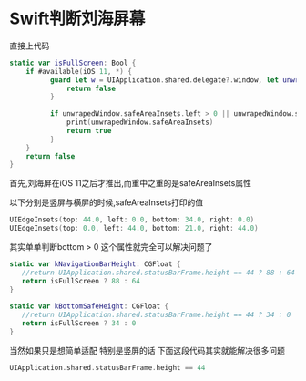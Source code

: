 # Swift判断刘海屏幕

直接上代码

```swift
static var isFullScreen: Bool {
    if #available(iOS 11, *) {
          guard let w = UIApplication.shared.delegate?.window, let unwrapedWindow = w else {
              return false
          }
          
          if unwrapedWindow.safeAreaInsets.left > 0 || unwrapedWindow.safeAreaInsets.bottom > 0 {
              print(unwrapedWindow.safeAreaInsets)
              return true
          }
    }
    return false
}
```

首先,刘海屏在iOS 11之后才推出,而重中之重的是safeAreaInsets属性

以下分别是竖屏与横屏的时候,safeAreaInsets打印的值

```swift
UIEdgeInsets(top: 44.0, left: 0.0, bottom: 34.0, right: 0.0)
UIEdgeInsets(top: 0.0, left: 44.0, bottom: 21.0, right: 44.0)
```

其实单单判断bottom > 0 这个属性就完全可以解决问题了

```swift
static var kNavigationBarHeight: CGFloat {
   //return UIApplication.shared.statusBarFrame.height == 44 ? 88 : 64
   return isFullScreen ? 88 : 64
}
    
static var kBottomSafeHeight: CGFloat {
   //return UIApplication.shared.statusBarFrame.height == 44 ? 34 : 0
   return isFullScreen ? 34 : 0
}
```

当然如果只是想简单适配 特别是竖屏的话 下面这段代码其实就能解决很多问题

```swift
UIApplication.shared.statusBarFrame.height == 44
```